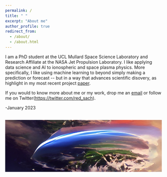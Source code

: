 ```yaml
---
permalink: /
title: " "
excerpt: "About me"
author_profile: true
redirect_from: 
  - /about/
  - /about.html
---
```

I am a PhD student at the UCL Mullard Space Science Laboratory and Research Affiliate at the NASA Jet Propulsion Laboratory. I like applying data science and AI to ionospheric and space plasma physics. More specifically, I like using machine learning to beyond simply making a prediction or forecast -- but in a way that advances scientific disovery, as highlight in my most recent project [paper](/research).

If you would to know more about me or my work, drop me an [email](mailto:sachin.reddy.18@ucl.ac.uk) or follow me on Twitter(https://twitter.com/red_sach).

-January 2023

![]() <img src="/images/IMG_Main.JPG"  width="900">
